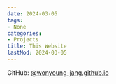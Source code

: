 ```yaml
---
date: 2024-03-05
tags:
- None
categories:
- Projects
title: This Website
lastMod: 2024-03-05
---
```

GitHub: [@wonyoung-jang.github.io](https://github.com/wonyoung-jang/wonyoung-jang.github.io)
